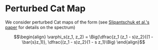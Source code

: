 # Perturbed Cat Map

We consider perturbed Cat maps of the form (see [Slipantschuk et al.'s paper](https://iopscience.iop.org/article/10.1088/1361-6544/aa700f/pdf) for details on the spectrum)

$$\begin{align}
	\varphi_s(z_1, z_2) = 
	\Big(\dfrac{z_1 (z_1 - s)z_2}{(1 - \bar{s}z_1)},
	\dfrac{(z_1 - s)z_2}{1 - s z_1}\Big)
\end{align}$$
